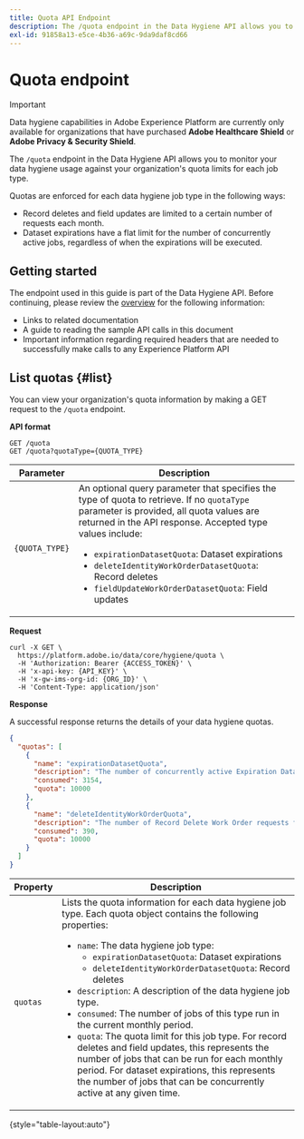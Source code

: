 ```yaml
---
title: Quota API Endpoint
description: The /quota endpoint in the Data Hygiene API allows you to monitor your data hygiene usage against your organization's monthly quota limits for each job type.
exl-id: 91858a13-e5ce-4b36-a69c-9da9daf8cd66
---
```

# Quota endpoint

>[!IMPORTANT]
>
>Data hygiene capabilities in Adobe Experience Platform are currently only available for organizations that have purchased **Adobe Healthcare Shield** or **Adobe Privacy & Security Shield**.

The `/quota` endpoint in the Data Hygiene API allows you to monitor your data hygiene usage against your organization's quota limits for each job type.

Quotas are enforced for each data hygiene job type in the following ways:

* Record deletes and field updates are limited to a certain number of requests each month.
* Dataset expirations have a flat limit for the number of concurrently active jobs, regardless of when the expirations will be executed.

## Getting started

The endpoint used in this guide is part of the Data Hygiene API. Before continuing, please review the [overview](./overview.md) for the following information:

* Links to related documentation
* A guide to reading the sample API calls in this document
* Important information regarding required headers that are needed to successfully make calls to any Experience Platform API

## List quotas {#list}

You can view your organization's quota information by making a GET request to the `/quota` endpoint.

**API format**

```http
GET /quota
GET /quota?quotaType={QUOTA_TYPE}
```

| Parameter | Description |
| --- | --- |
| `{QUOTA_TYPE}` | An optional query parameter that specifies the type of quota to retrieve. If no `quotaType` parameter is provided, all quota values are returned in the API response. Accepted type values include:<ul><li>`expirationDatasetQuota`: Dataset expirations</li><li>`deleteIdentityWorkOrderDatasetQuota`: Record deletes</li><li>`fieldUpdateWorkOrderDatasetQuota`: Field updates</li></ul> |

**Request**

```shell
curl -X GET \
  https://platform.adobe.io/data/core/hygiene/quota \
  -H 'Authorization: Bearer {ACCESS_TOKEN}' \
  -H 'x-api-key: {API_KEY}' \
  -H 'x-gw-ims-org-id: {ORG_ID}' \
  -H 'Content-Type: application/json'
```

**Response**

A successful response returns the details of your data hygiene quotas.

```json
{
  "quotas": [
    {
      "name": "expirationDatasetQuota",
      "description": "The number of concurrently active Expiration Dataset Delete Work Order requests for the organization.",
      "consumed": 3154,
      "quota": 10000
    },
    {
      "name": "deleteIdentityWorkOrderQuota",
      "description": "The number of Record Delete Work Order requests for the organization for this month.",
      "consumed": 390,
      "quota": 10000
    }
  ]
}
```

| Property | Description |
| --- | --- |
| `quotas` | Lists the quota information for each data hygiene job type. Each quota object contains the following properties:<ul><li>`name`: The data hygiene job type:<ul><li>`expirationDatasetQuota`: Dataset expirations</li><li>`deleteIdentityWorkOrderDatasetQuota`: Record deletes</li></ul></li><li>`description`: A description of the data hygiene job type.</li><li>`consumed`: The number of jobs of this type run in the current monthly period.</li><li>`quota`: The quota limit for this job type. For record deletes and field updates, this represents the number of jobs that can be run for each monthly period. For dataset expirations, this represents the number of jobs that can be concurrently active at any given time.</li></ul> |

{style="table-layout:auto"}
